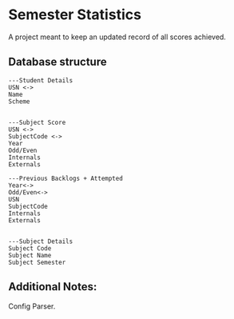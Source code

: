 # Semester Statistics

A project meant to keep an updated record of all scores achieved.

## Database structure

```db
---Student Details
USN <->
Name
Scheme


---Subject Score
USN <->
SubjectCode <->
Year
Odd/Even
Internals
Externals

---Previous Backlogs + Attempted
Year<->
Odd/Even<->
USN
SubjectCode
Internals
Externals


---Subject Details
Subject Code
Subject Name
Subject Semester

```

## Additional Notes:

Config Parser.
